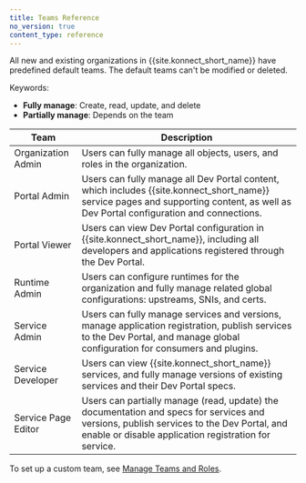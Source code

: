 ```yaml
---
title: Teams Reference
no_version: true
content_type: reference
---
```


All new and existing organizations in {{site.konnect_short_name}} have predefined default teams.
The default teams can't be modified or deleted.

Keywords:
* **Fully manage**: Create, read, update, and delete
* **Partially manage**: Depends on the team

| Team                | Description  |
|---------------------|--------------|
| Organization Admin  | Users can fully manage all objects, users, and roles in the organization. |
| Portal Admin        | Users can fully manage all Dev Portal content, which includes {{site.konnect_short_name}} service pages and supporting content, as well as Dev Portal configuration and connections. |
| Portal Viewer       | Users can view Dev Portal configuration in {{site.konnect_short_name}}, including all developers and applications registered through the Dev Portal. |
| Runtime Admin       | Users can configure runtimes for the organization and fully manage related global configurations: upstreams, SNIs, and certs.
| Service Admin       | Users can fully manage services and versions, manage application registration, publish services to the Dev Portal, and manage global configuration for consumers and plugins.|  
| Service Developer   | Users can view {{site.konnect_short_name}} services, and fully manage versions of existing services and their Dev Portal specs. |
| Service Page Editor | Users can partially manage (read, update) the documentation and specs for services and versions, publish services to the Dev Portal, and enable or disable application registration for service. |

To set up a custom team, see [Manage Teams and Roles](/konnect/org-management/teams-and-roles).
